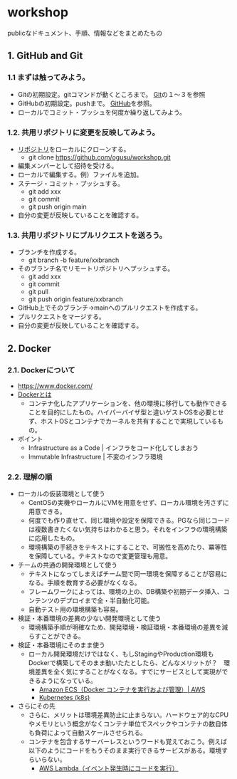 # workshop
publicなドキュメント、手順、情報などをまとめたもの



## 1. GitHub and Git

### 1.1 まずは触ってみよう。

* Gitの初期設定。gitコマンドが動くところまで。
  [Git](https://github.com/ogusu/workshop/blob/main/git.md)の１～３を参照
* GitHubの初期設定。pushまで。
  [GitHub](https://github.com/ogusu/workshop/blob/main/GitHub.md)を参照。
* ローカルでコミット・プッシュを何度か繰り返してみよう。

### 1.2. 共用リポジトリに変更を反映してみよう。

* [リポジトリ](https://github.com/ogusu/workshop)をローカルにクローンする。
  * git clone https://github.com/ogusu/workshop.git
* 編集メンバーとして招待を受ける。
* ローカルで編集する。例）ファイルを追加。
* ステージ・コミット・プッシュする。
  * git add xxx
  * git commit
  * git push origin main
* 自分の変更が反映していることを確認する。

### 1.3. 共用リポジトリにプルリクエストを送ろう。

* ブランチを作成する。
  * git branch -b feature/xxbranch
* そのブランチ名でリモートリポジトリへプッシュする。
  * git add xxx
  * git commit
  * git pull
  * git push origin feature/xxbranch
* GitHub上でそのブランチ→mainへのプルリクエストを作成する。
* プルリクエストをマージする。
* 自分の変更が反映していることを確認する。

## 2. Docker

### 2.1. Dockerについて

* https://www.docker.com/
* [Dockerとは](https://www.pasonatech.co.jp/workstyle/column/detail.html?p=2675)
  * コンテナ化したアプリケーションを、他の環境に移行しても動作できることを目的にしたもの。ハイパーバイザ型と違いゲストOSを必要とせず、ホストOSとコンテナでカーネルを共有することで実現しているもの。
* ポイント
  * Infrastructure as a Code | インフラをコード化してしまおう
  * Immutable Infrastructure | 不変のインフラ環境

### 2.2. 理解の順

* ローカルの仮装環境として使う
  * CentOSの実機やローカルにVMを用意をせず、ローカル環境を汚さずに用意できる。
  * 何度でも作り直せて、同じ環境や設定を保障できる。PGなら同じコードは複数書きたくない気持ちはわかると思う。それをインフラの環境構築に応用したもの。
  * 環境構築の手続きをテキストにすることで、可搬性を高めたり、冪等性を保障している。テキストなので変更管理も用意。
* チームの共通の開発環境として使う
  * テキストになってしまえばチーム間で同一環境を保障することが容易になる。手順を教育する必要がなくなる。
  * フレームワークによっては、環境の上の、DB構築や初期データ挿入、コンテンツのデプロイまで全・半自動化可能。
  * 自動テスト用の環境構築も容易。
* 検証・本番環境の差異の少ない開発環境として使う
  * 環境構築手順が明確なため、開発環境・検証環境・本番環境の差異を減らすことができる。
* 検証・本番環境にそのまま使う
  * ローカル開発環境だけではなく、もしStagingやProduction環境もDockerで構築してそのまま動いたたとしたら、どんなメリットが？　環境差異を全く気にすることがなくなる。すでにサービスとして実現ができるようになっている。
    * [Amazon ECS（Docker コンテナを実行および管理）| AWS](https://aws.amazon.com/jp/lambda/)
    * [Kubernetes (k8s)](https://kubernetes.io/ja/docs/concepts/overview/what-is-kubernetes/)
* さらにその先
  * さらに、メリットは環境差異防止に止まらない。ハードウェア的なCPUやメモリという概念がなくコンテナ単位でスペックやコンテナの数自体も負荷によって自動スケールさせられる。
  * コンテナを包含するサーバーレスというワードも覚えておこう。例えば以下のようにコードをもうそのまま実行できるサービスがある。環境すらいらない。
    * [AWS Lambda（イベント発生時にコードを実行）](https://aws.amazon.com/jp/lambda/)
